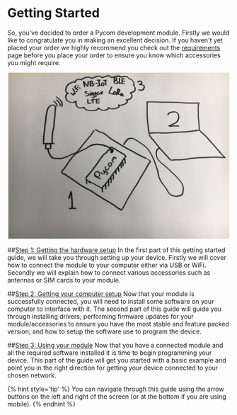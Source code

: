 # Getting Started
So, you've decided to order a Pycom development module. Firstly we would like to
congratulate you in making an excellent decision. If you haven't yet placed your
order we highly recommend you check out the [requirements](./requirements.md)
page before you place your order to ensure you know which accessories you might
require.

<p align="center"><img src ="../../img/getting_started_step_1.JPG" width="500"></p>

##[Step 1: Getting the hardware setup](hardwaresetup.md)
In the first part of this getting started guide, we will take you through
setting up your device. Firstly we will cover how to connect the module to your
computer either via USB or WiFi. Secondly we will explain how to connect various
accessories such as antennas or SIM cards to your module.

##[Step 2: Getting your computer setup](installingsoftware.md)
Now that your module is successfully connected, you will need to install some
software on your computer to interface with it. The second part of this guide
will guide you through installing drivers; performing firmware updates for your
module/accessories to ensure you have the most stable and feature packed version;
and how to setup the software use to program the device.

##[Step 3: Using your module](micropython.md)
Now that you have a connected module and all the required software installed it
is time to begin programming your device. This part of the guide will get you
started with a basic example and point you in the right direction for getting
your device connected to your chosen network.

{% hint style='tip' %}
You can navigate through this guide using the arrow buttons on the left and right
of the screen (or at the bottom if you are using mobile).
{% endhint %}
